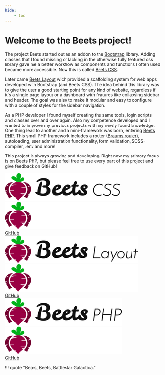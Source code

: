 ```yaml
---
hide:
    - toc
---
```


# Welcome to the Beets project!

The project Beets started out as an addon to the [Bootstrap](https://getbootstrap.com) library. Adding classes that I found missing or lacking in the otherwise fully featured css library gave me a better workflow as components and functions I often used became more accessible. Now this is called [Beets CSS](https://github.com/jonasbirkelof/beets-css).

Later came [Beets Layout](https://github.com/jonasbirkelof/beets-layout) wich provided a scaffolding system for web apps developed with Bootstrap (and Beets CSS). The idea behind this library was to give the user a good starting point for any kind of website, regardless if it's a single page layout or a dashboard with features like collapsing sidebar and header. The goal was also to make it modular and easy to configure with a couple of styles for the sidebar navigation.

As a PHP developer I found myself creating the same tools, login scripts and classes over and over again. Also my competence developed and I wanted to improve my previous projects with my newly found knowledge. One thing lead to another and a mini-framework was born, entering [Beets PHP](https://github.com/jonasbirkelof/beets-php). This small PHP framework includes a router ([Braums router](https://github.com/bramus/router)), autoloading, user administration functionality, form validation, SCSS-compiler, .env and more!

This project is always growing and developing. Right now my primary focus is on Beets PHP, but please feel free to use every part of this project and give feedback on GitHub!

<div class="row row-cols-1 row-cols-md-2 row-cols-lg-3 g-3">
    <div class="col">
        <div class="card h-100 shadow-sm markdown">
            <div class="card-body text-center">
                <a href="/beets-css">
                    <img src="assets/images/beetscss_col_100x416.png#only-light" class="border-0" style="max-height: 90px;">
                    <img src="assets/images/beetscss_col_inv_100x416.png#only-dark" class="border-0" style="max-height: 90px;">
                </a>
                <br>
                <i class="fa-brands fa-github"></i>
                <a href="https://github.com/jonasbirkelof/beets-css">GitHub</a>
            </div>
        </div>
    </div>
    <div class="col">
        <div class="card h-100 shadow-sm markdown">
            <div class="card-body text-center">
                <a href="/beets-layout">
                    <img src="assets/images/beetslayout_col_100x480.png#only-light" class="border-0" style="max-height: 90px;">
                    <img src="assets/images/beetslayout_col_inv_100x480.png#only-dark" class="border-0" style="max-height: 90px;">
                </a>
                <br>
                <i class="fa-brands fa-github"></i>
                <a href="https://github.com/jonasbirkelof/beets-layout">GitHub</a>
            </div>
        </div>
    </div>
    <div class="col">
        <div class="card h-100 shadow-sm markdown">
            <div class="card-body text-center">
                <a href="/beets-php">
                    <img src="assets/images/beetsphp_col_100x421.png#only-light" class="border-0" style="max-height: 90px;">
                    <img src="assets/images/beetsphp_col_inv_100x421.png#only-dark" class="border-0" style="max-height: 90px;">
                </a>
                <br>
                <i class="fa-brands fa-github"></i>
                <a href="https://github.com/jonasbirkelof/beets-php">GitHub</a>
            </div>
        </div>
    </div>
</div>

!!! quote "Bears, Beets, Battlestar Galactica."